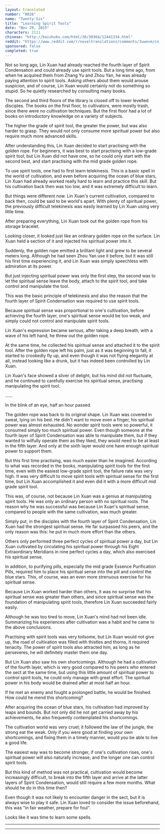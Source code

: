 ```yaml
---
layout: translated
number: "0026"
name: "Twenty-Six"
title: "Learning Spirit Tools"
date: "Nov 29, 2015"
characters: 2111
chinese: "http://baishuku.com/html/30/30364/12441334.html"
reddit: "https://www.reddit.com/r/noveltranslations/comments/3uwevm/cn_tempered_immortal_chapter_0025_0026/"
sponsored: false
completed: true
---
```


Not so long ago, Lin Xuan had already reached the fourth layer of Spirit Condensation and could already use spirit tools. But a long time ago, from when he acquired them from Zhang Yu and Zhou Yan, he was already paying attention to spirit tools. Asking others about them would arouse suspicion, and of course, Lin Xuan would certainly not do something so stupid. So he quietly researched by consulting many books.

The second and third floors of the library is closed off to lower levelled disciples. The books on the first floor, to cultivators, were mostly trash, since there were no cultivation techniques. But the first floor had a lot of books on introductory knowledge on a variety of subjects.

The higher the grade of spirit tool, the greater the power, but was also harder to grasp. They would not only consume more spiritual power but also require much more advanced skills.

After understanding this, Lin Xuan decided to start practising with the golden rope. For beginners, it was best to start practising with a low-grade spirit tool, but Lin Xuan did not have one, so he could only start with the second best, and start practising with the mid grade golden rope.

To use spirit tools, one had to first learn telekinesis. This is a basic spell in the world of cultivation, and even before acquiring the ocean of blue stars, Lin Xuan had already worked really hard to learn and practice this skill. But his cultivation back then was too low, and it was extremely difficult to learn.

But things were different now. Lin Xuan's current cultivation, compared to back then, could be said to be world's apart. With plenty of spiritual power, the previously difficult telekinesis was easily learned by Lin Xuan using very little time.

After preparing everything, Lin Xuan took out the golden rope from his storage bracelet.

Looking closer, it looked just like an ordinary golden rope on the surface. Lin Xuan held a section of it and injected his spiritual power into it.

Suddenly, the golden rope emitted a brilliant light and grew to be several meters long. Although he had seen Zhou Yan use it before, but it was still his first time experiencing it, and Lin Xuan was simply speechless with admiration at its power.

But just injecting spiritual power was only the first step, the second was to let the spiritual sense leave the body, attach to the spirit tool, and take control and manipulate the tool.

This was the basic principle of telekinesis and also the reason that the fourth layer of Spirit Condensation was required to use spirit tools.

Because spiritual sense was proportional to one's cultivation, before achieving the fourth layer, one's spiritual sense would be too weak, and simply could not control and manipulate spirit tools.

Lin Xuan's expression became serious, after taking a deep breath, with a wave of his left hand, he threw out the golden rope.

At the same time, he collected his spiritual sense and attached it to the spirit tool. After the golden rope left his palm, just as it was beginning to fall, it started to crookedly fly up, and even though it was not flying elegantly at all, instead looking like a drunk, but it has indeed been controlled by Lin Xuan.

Lin Xuan's face showed a sliver of delight, but his mind did not fluctuate, and he continued to carefully exercise his spiritual sense, practising manipulating the spirit tool.

......

In the blink of an eye, half an hour passed.

The golden rope was back to its original shape. Lin Xuan was covered in sweat, lying on his bed. He didn't want to move even a finger, his spiritual power was almost exhausted. No wonder spirit tools were so powerful, it consumed simply too much spiritual power. Even though someone at the fourth layer of Spirit Condensation was able to manipulate them, but if they wanted to wilfully operate them as they liked, they would need to be at least in the fifth layer. And only at the sixth layer would one have enough spiritual power to support them.

But this first time practising, was much easier than he imagined. According to what was recorded in the books, manipulating spirit tools for the first time, even with the easiest low-grade spirit tool, the failure rate was very high. It was very difficult to move spirit tools with spiritual sense for the first time, but Lin Xuan accomplished it and even did it with a more difficult mid grade spirit tool.

This was, of course, not because Lin Xuan was a genius at manipulating spirit tools. He was only an ordinary person with no spiritual roots. The reason why he was successful was because Lin Xuan's spiritual sense, compared to people with the same cultivation, was much greater.

Simply put, in the disciples with the fourth layer of Spirit Condensation, Lin Xuan had the strongest spiritual sense. He far surpassed his peers, and the only reason was this: he put in much more effort than the others.

Others only performed three perfect cycles of spiritual power a day, but Lin Xuan cultivated by circulating his spiritual power through his Eight Extraordinary Meridians in nine perfect cycles a day, which also exercised his spiritual sense.

In addition, to purifying pills, especially the mid grade Essence Purification Pills, required him to place his spiritual sense into the pill and control the blue stars. This, of course, was an even more strenuous exercise for his spiritual sense.

Because Lin Xuan worked harder than others, it was no surprise that his spiritual sense was greater than others, and since spiritual sense was the foundation of manipulating spirit tools, therefore Lin Xuan succeeded fairly easily.

Although he was too tired to move, Lin Xuan's mind had not been idle. Summarizing his experiences after cultivation was a habit and he came to the above conclusions.

Practising with spirit tools was very toilsome, but Lin Xuan would not give up, the road of cultivation was filled with thistles and thorns, it required tenacity. The power of spirit tools also attracted him, as long as he perseveres, he will definitely master them one day.

But Lin Xuan also saw his own shortcomings. Although he had a cultivation of the fourth layer, which is very good compared to his peers who entered the sect at the same time, but using this little amount of spiritual power to control spirit tools, he could only manage with great effort. The spiritual power in his body would be drained after at most half an hour.

If he met an enemy and fought a prolonged battle, he would be finished. How could he mend this shortcoming?

After acquiring the ocean of blue stars, his cultivation had improved by leaps and bounds. But not only did he not get carried away by his achievements, he also frequently contemplated his shortcomings.

The cultivation world was very cruel; it followed the law of the jungle, the strong eat the weak. Only if you were good at finding your own shortcomings, and fixing them in a timely manner, would you be able to live a good life.

The easiest way was to become stronger, if one's cultivation rises, one's spiritual power will also naturally increase, and the longer one can control spirit tools.

But this kind of method was not practical, cultivation would become increasingly difficult, to break into the fifth layer and arrive at the latter layers of Spirit Condensation, would still require a few more months. What should he do in this time then?

Even though it was not likely to encounter danger in the sect, but it is always wise to play it safe. Lin Xuan loved to consider the issue beforehand, this was "in fair weather, prepare for foul".

Looks like it was time to learn some
spells.

- - -
- - -
